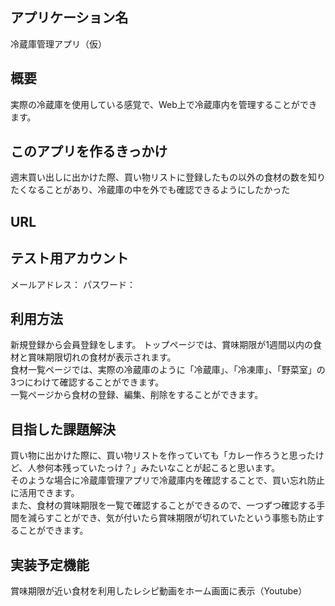 ## アプリケーション名  
冷蔵庫管理アプリ（仮）

## 概要  
実際の冷蔵庫を使用している感覚で、Web上で冷蔵庫内を管理することができます。

## このアプリを作るきっかけ
週末買い出しに出かけた際、買い物リストに登録したもの以外の食材の数を知りたくなることがあり、冷蔵庫の中を外でも確認できるようにしたかった

## URL  

## テスト用アカウント  
メールアドレス：
パスワード：

## 利用方法 
新規登録から会員登録をします。
トップページでは、賞味期限が1週間以内の食材と賞味期限切れの食材が表示されます。  
食材一覧ページでは、実際の冷蔵庫のように「冷蔵庫」、「冷凍庫」、「野菜室」の3つにわけて確認することができます。  
一覧ページから食材の登録、編集、削除をすることができます。  

## 目指した課題解決  
買い物に出かけた際に、買い物リストを作っていても「カレー作ろうと思ったけど、人参何本残っていたっけ？」みたいなことが起こると思います。  
そのような場合に冷蔵庫管理アプリで冷蔵庫内を確認することで、買い忘れ防止に活用できます。  
また、食材の賞味期限を一覧で確認することができるので、一つずつ確認する手間を減らすことができ、気が付いたら賞味期限が切れていたという事態も防止することができます。  

## 実装予定機能  
賞味期限が近い食材を利用したレシピ動画をホーム画面に表示（Youtube）
